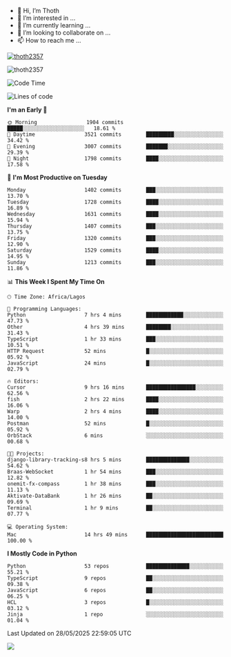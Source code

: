 <!---
thoth2357/thoth2357 is a ✨ special ✨ repository because its `README.md` (this file) appears on your GitHub profile.
You can click the Preview link to take a look at your changes.
--->

- 👋 Hi, I’m Thoth
- 👀 I’m interested in ...
- 🌱 I’m currently learning ...
- 💞️ I’m looking to collaborate on ...
- 📫 How to reach me ...


<p align="left"> <a href="https://github.com/ryo-ma/github-profile-trophy"><img src="https://github-profile-trophy.vercel.app/?username=thoth2357&theme=gruvbox&no-bg=true&no-frame=false&title=MultiLanguage,Commits,Repositories,Stars,Followers,PullRequest,Reviews,Issues" alt="thoth2357" /></a> </p>

<p align="left"> <img src="https://komarev.com/ghpvc/?username=thoth2357&label=Profile%20views&color=0e75b6&style=flat" alt="thoth2357" /> </p>

<!--START_SECTION:waka-->
![Code Time](http://img.shields.io/badge/Code%20Time-3%2C430%20hrs%207%20mins-blue)

![Lines of code](https://img.shields.io/badge/From%20Hello%20World%20I%27ve%20Written-31.2%20million%20lines%20of%20code-blue)

**I'm an Early 🐤** 

```text
🌞 Morning                1904 commits        █████░░░░░░░░░░░░░░░░░░░░   18.61 % 
🌆 Daytime                3521 commits        █████████░░░░░░░░░░░░░░░░   34.42 % 
🌃 Evening                3007 commits        ███████░░░░░░░░░░░░░░░░░░   29.39 % 
🌙 Night                  1798 commits        ████░░░░░░░░░░░░░░░░░░░░░   17.58 % 
```
📅 **I'm Most Productive on Tuesday** 

```text
Monday                   1402 commits        ███░░░░░░░░░░░░░░░░░░░░░░   13.70 % 
Tuesday                  1728 commits        ████░░░░░░░░░░░░░░░░░░░░░   16.89 % 
Wednesday                1631 commits        ████░░░░░░░░░░░░░░░░░░░░░   15.94 % 
Thursday                 1407 commits        ███░░░░░░░░░░░░░░░░░░░░░░   13.75 % 
Friday                   1320 commits        ███░░░░░░░░░░░░░░░░░░░░░░   12.90 % 
Saturday                 1529 commits        ████░░░░░░░░░░░░░░░░░░░░░   14.95 % 
Sunday                   1213 commits        ███░░░░░░░░░░░░░░░░░░░░░░   11.86 % 
```


📊 **This Week I Spent My Time On** 

```text
🕑︎ Time Zone: Africa/Lagos

💬 Programming Languages: 
Python                   7 hrs 4 mins        ████████████░░░░░░░░░░░░░   47.73 % 
Other                    4 hrs 39 mins       ████████░░░░░░░░░░░░░░░░░   31.43 % 
TypeScript               1 hr 33 mins        ███░░░░░░░░░░░░░░░░░░░░░░   10.51 % 
HTTP Request             52 mins             █░░░░░░░░░░░░░░░░░░░░░░░░   05.92 % 
JavaScript               24 mins             █░░░░░░░░░░░░░░░░░░░░░░░░   02.79 % 

🔥 Editors: 
Cursor                   9 hrs 16 mins       ████████████████░░░░░░░░░   62.56 % 
fish                     2 hrs 22 mins       ████░░░░░░░░░░░░░░░░░░░░░   16.06 % 
Warp                     2 hrs 4 mins        ████░░░░░░░░░░░░░░░░░░░░░   14.00 % 
Postman                  52 mins             █░░░░░░░░░░░░░░░░░░░░░░░░   05.92 % 
OrbStack                 6 mins              ░░░░░░░░░░░░░░░░░░░░░░░░░   00.68 % 

🐱‍💻 Projects: 
django-library-tracking-s8 hrs 5 mins        ██████████████░░░░░░░░░░░   54.62 % 
Braas-WebSocket          1 hr 54 mins        ███░░░░░░░░░░░░░░░░░░░░░░   12.82 % 
onemit-fx-compass        1 hr 38 mins        ███░░░░░░░░░░░░░░░░░░░░░░   11.13 % 
Aktivate-DataBank        1 hr 26 mins        ██░░░░░░░░░░░░░░░░░░░░░░░   09.69 % 
Terminal                 1 hr 9 mins         ██░░░░░░░░░░░░░░░░░░░░░░░   07.77 % 

💻 Operating System: 
Mac                      14 hrs 49 mins      █████████████████████████   100.00 % 
```

**I Mostly Code in Python** 

```text
Python                   53 repos            ██████████████░░░░░░░░░░░   55.21 % 
TypeScript               9 repos             ██░░░░░░░░░░░░░░░░░░░░░░░   09.38 % 
JavaScript               6 repos             ██░░░░░░░░░░░░░░░░░░░░░░░   06.25 % 
HCL                      3 repos             █░░░░░░░░░░░░░░░░░░░░░░░░   03.12 % 
Jinja                    1 repo              ░░░░░░░░░░░░░░░░░░░░░░░░░   01.04 % 
```




 Last Updated on 28/05/2025 22:59:05 UTC
<!--END_SECTION:waka-->
<!--![](http://github-profile-summary-cards.vercel.app/api/cards/profile-details?username=thoth2357&theme=2077)

![](http://github-profile-summary-cards.vercel.app/api/cards/stats?username=thoth2357&theme=2077)![](http://github-profile-summary-cards.vercel.app/api/cards/productive-time?username=thoth2357&theme=2077&utcOffset=8) -->
<img src="https://t.bkit.co/w_6789c39040b80.gif" />
